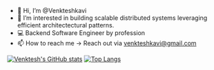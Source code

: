 - 👋 Hi, I’m @Venkteshkavi
- 👀 I’m interested in building scalable distributed systems leveraging efficient  architectectural patterns.
- 💻 Backend Software Engineer by profession
- 📫 How to reach me -> Reach out via venkteshkavi@gmail.com

[![Venktesh's GitHub stats](https://github-readme-stats.vercel.app/api?username=VenkteshKavi)](https://github.com/anuraghazra/github-readme-stats)
[![Top Langs](https://github-readme-stats.vercel.app/api/top-langs/?username=VenkteshKavi&layout=compact)](https://github.com/VenkteshKavi/github-readme-stats)

<!---
Venkteshkavi/Venkteshkavi is a ✨ special ✨ repository because its `README.md` (this file) appears on your GitHub profile.
You can click the Preview link to take a look at your changes.
--->
